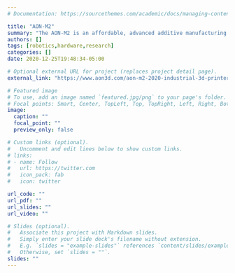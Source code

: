 ```yaml
---
# Documentation: https://sourcethemes.com/academic/docs/managing-content/

title: "AON-M2"
summary: "The AON-M2 is an affordable, advanced additive manufacturing machine that is designed to print high quality parts with the widest range of thermoplastics on the market"
authors: []
tags: [robotics,hardware,research]
categories: []
date: 2020-12-25T19:48:34-05:00

# Optional external URL for project (replaces project detail page).
external_link: "https://www.aon3d.com/aon-m2-2020-industrial-3d-printer/"

# Featured image
# To use, add an image named `featured.jpg/png` to your page's folder.
# Focal points: Smart, Center, TopLeft, Top, TopRight, Left, Right, BottomLeft, Bottom, BottomRight.
image:
  caption: ""
  focal_point: ""
  preview_only: false

# Custom links (optional).
#   Uncomment and edit lines below to show custom links.
# links:
# - name: Follow
#   url: https://twitter.com
#   icon_pack: fab
#   icon: twitter

url_code: ""
url_pdf: ""
url_slides: ""
url_video: ""

# Slides (optional).
#   Associate this project with Markdown slides.
#   Simply enter your slide deck's filename without extension.
#   E.g. `slides = "example-slides"` references `content/slides/example-slides.md`.
#   Otherwise, set `slides = ""`.
slides: ""
---
```

